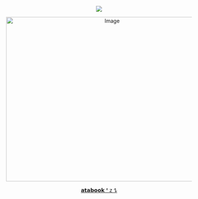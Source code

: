  <div align="center">
  
![](https://komarev.com/ghpvc/?username=D0NQUlX0TE&color=febf96&base=1000&label=sweethearts)

 <img width="559" height="447" alt="Image" src="https://github.com/user-attachments/assets/e70167e1-d2e5-4e2b-85db-3ab9e3dd821c" />

 [𝗮𝘁𝗮𝗯𝗼𝗼𝗸 ᶻ 𝗓 𐰁](https://donquites.atabook.org/)

